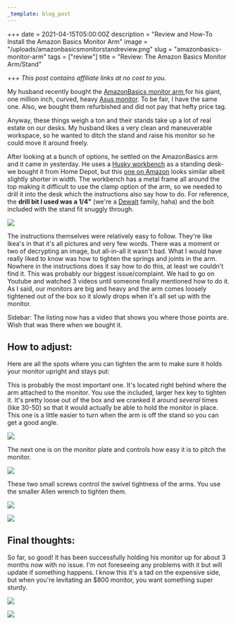 ```yaml
---
_template: blog_post
---
```


+++
date = 2021-04-15T05:00:00Z
description = "Review and How-To Install the Amazon Basics Monitor Arm"
image = "/uploads/amazonbasicsmonitorstandreview.png"
slug = "amazonbasics-monitor-arm"
tags = ["review"]
title = "Review: The Amazon Basics Monitor Arm/Stand"

+++
_This post contains affiliate links at no cost to you._

My husband recently bought the [AmazonBasics monitor arm ](https://www.amazon.com/gp/product/B00MIBN16O/ref=as_li_qf_asin_il_tl?ie=UTF8&tag=codybear0e-20&creative=9325&linkCode=as2&creativeASIN=B00MIBN16O&linkId=91ff433f6fb5cb5e02a57d543ab1fd73)for his giant, one million inch, curved, heavy [Asus monitor](https://www.amazon.com/gp/product/B07VTTZ4TD/ref=as_li_qf_asin_il_tl?ie=UTF8&tag=codybear0e-20&creative=9325&linkCode=as2&creativeASIN=B07VTTZ4TD&linkId=ef97efb2c99414e4dd65dcd7cb3561eb). To be fair, I have the same one. Also, we bought them refurbished and did not pay that hefty price tag.

Anyway, these things weigh a ton and their stands take up a lot of real estate on our desks. My husband likes a very clean and maneuverable workspace, so he wanted to ditch the stand and raise his monitor so he could move it around freely.

After looking at a bunch of options, he settled on the AmazonBasics arm and it came in yesterday. He uses a [Husky workbench](https://www.amazon.com/gp/product/B01MTFC7K9/ref=as_li_tl?ie=UTF8&tag=codybear0e-20&camp=1789&creative=9325&linkCode=as2&creativeASIN=B01MTFC7K9&linkId=6501eb04afeaab70751456409c829ec7) as a standing desk- we bought it from Home Depot, but this [one on Amazon](https://www.amazon.com/gp/product/B083F89LYD/ref=as_li_tl?ie=UTF8&tag=codybear0e-20&camp=1789&creative=9325&linkCode=as2&creativeASIN=B083F89LYD&linkId=cfaf378cd8f4afbddc82be36ffaa82df) looks similar albeit slightly shorter in width. The workbench has a metal frame all around the top making it difficult to use the clamp option of the arm, so we needed to drill it into the desk which the instructions also say how to do. For reference, the **drill bit I used was a 1/4"** (we're a [Dewalt](https://www.amazon.com/gp/product/B004GIO0F8/ref=as_li_qf_asin_il_tl?ie=UTF8&tag=codybear0e-20&creative=9325&linkCode=as2&creativeASIN=B004GIO0F8&linkId=f95657188b75def57bfcd7f5bb39bb69) family, haha) and the bolt included with the stand fit snuggly through.

![](/uploads/monitorarmreview_5.jpg)

The instructions themselves were relatively easy to follow. They're like Ikea's in that it's all pictures and very few words. There was a moment or two of decrypting an image, but all-in-all it wasn't bad. What I would have really liked to know was how to tighten the springs and joints in the arm. Nowhere in the instructions does it say how to do this, at least we couldn't find it. This was probably our biggest issue/complaint. We had to go on Youtube and watched 3 videos until someone finally mentioned how to do it. As I said, our monitors are big and heavy and the arm comes loosely tightened out of the box so it slowly drops when it's all set up with the monitor.

Sidebar: The listing now has a video that shows you where those points are. Wish that was there when we bought it.

## How to adjust:

Here are all the spots where you can tighten the arm to make sure it holds your monitor upright and stays put:

This is probably the most important one. It's located right behind where the arm attached to the monitor. You use the included, larger hex key to tighten it. It's pretty loose out of the box and we cranked it around _several_ times (like 30-50) so that it would actually be able to hold the monitor in place. This one is a little easier to turn when the arm is off the stand so you can get a good angle.

![](/uploads/monitorarmreview.jpg)

The next one is on the monitor plate and controls how easy it is to pitch the monitor.

![](/uploads/monitorarmreview_1.jpg)

These two small screws control the swivel tightness of the arms. You use the smaller Allen wrench to tighten them.

![](/uploads/monitorarmreview_2.jpg)

![](/uploads/monitorarmreview_3.jpg)

## Final thoughts:

So far, so good! It has been successfully holding his monitor up for about 3 months now with no issue. I'm not foreseeing any problems with it but will update if something happens. I know this it's a tad on the expensive side, but when you're levitating an $800 monitor, you want something super sturdy.

![](/uploads/monitorarmreview_6.jpg)

![](/uploads/monitorarmreview_4.jpg)
